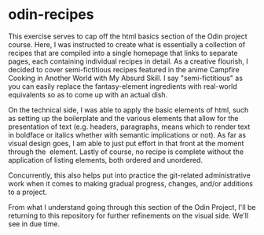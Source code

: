 # odin-recipes

This exercise serves to cap off the html basics section of the Odin project course. Here, I was instructed to create what is essentially a collection of recipes that are compiled into a single homepage that links to separate pages, each containing individual recipes in detail. As a creative flourish, I decided to cover semi-fictitious recipes featured in the anime Campfire Cooking in Another World with My Absurd Skill. I say "semi-fictitious" as you can easily replace the fantasy-element ingredients with real-world equivalents so as to come up with an actual dish.

On the technical side, I was able to apply the basic elements of html, such as setting up the boilerplate and the various elements that allow for the presentation of text (e.g. headers, paragraphs, means which to render text in boldface or italics whether with semantic implications or not). As far as visual design goes, I am able to just put effort in that front at the moment through the <img> element. Lastly of course, no recipe is complete without the application of listing elements, both ordered and unordered.

Concurrently, this also helps put into practice the git-related administrative work when it comes to making gradual progress, changes, and/or additions to a project.

From what I understand going through this section of the Odin Project, I'll be returning to this repository for further refinements on the visual side. We'll see in due time.